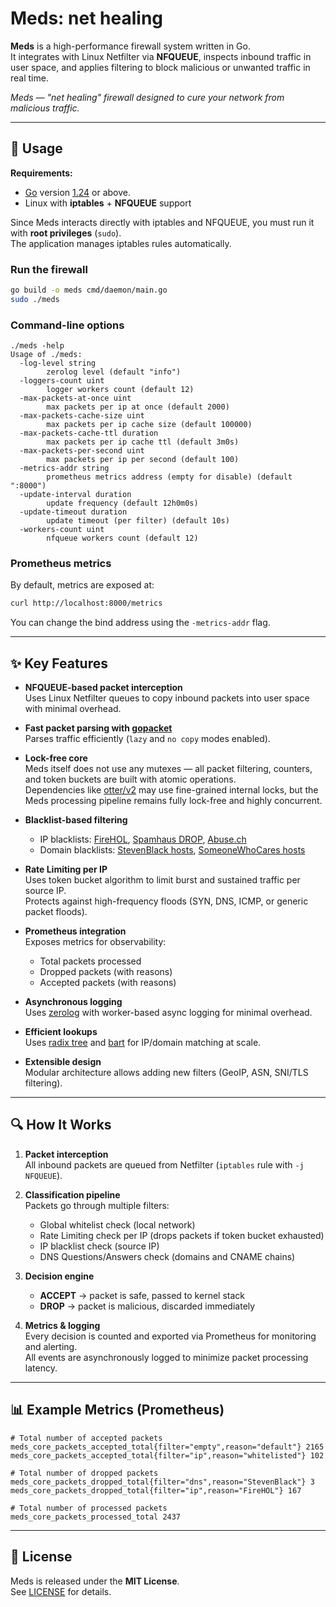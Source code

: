 # Meds: net healing

**Meds** is a high-performance firewall system written in Go.  
It integrates with Linux Netfilter via **NFQUEUE**, inspects inbound traffic in user space, and applies filtering to block malicious or unwanted traffic in real time.

*Meds — "net healing" firewall designed to cure your network from malicious traffic.*

---

## 🚀 Usage

**Requirements:**
- [Go](https://go.dev/) version [1.24](https://go.dev/doc/devel/release#go1.24.0) or above.
- Linux with **iptables** + **NFQUEUE** support

Since Meds interacts directly with iptables and NFQUEUE, you must run it with **root privileges** (`sudo`).  
The application manages iptables rules automatically.

### Run the firewall

```bash
go build -o meds cmd/daemon/main.go
sudo ./meds
```

### Command-line options
```text
./meds -help
Usage of ./meds:
  -log-level string
        zerolog level (default "info")
  -loggers-count uint
        logger workers count (default 12)
  -max-packets-at-once uint
        max packets per ip at once (default 2000)
  -max-packets-cache-size uint
        max packets per ip cache size (default 100000)
  -max-packets-cache-ttl duration
        max packets per ip cache ttl (default 3m0s)
  -max-packets-per-second uint
        max packets per ip per second (default 100)
  -metrics-addr string
        prometheus metrics address (empty for disable) (default ":8000")
  -update-interval duration
        update frequency (default 12h0m0s)
  -update-timeout duration
        update timeout (per filter) (default 10s)
  -workers-count uint
        nfqueue workers count (default 12)
```

### Prometheus metrics

By default, metrics are exposed at:

```bash
curl http://localhost:8000/metrics
```
You can change the bind address using the `-metrics-addr` flag.

---

## ✨ Key Features

- **NFQUEUE-based packet interception**  
  Uses Linux Netfilter queues to copy inbound packets into user space with minimal overhead.

- **Fast packet parsing with [gopacket](https://github.com/google/gopacket)**  
  Parses traffic efficiently (`lazy` and `no copy` modes enabled).

- **Lock-free core**  
  Meds itself does not use any mutexes — all packet filtering, counters, and token buckets are built with atomic operations.  
  Dependencies like [otter/v2](https://github.com/maypok86/otter) may use fine-grained internal locks, but the Meds processing pipeline remains fully lock-free and highly concurrent.

- **Blacklist-based filtering**  
  - IP blacklists: [FireHOL](https://iplists.firehol.org/), [Spamhaus DROP](https://www.spamhaus.org/drop/), [Abuse.ch](https://abuse.ch/)  
  - Domain blacklists: [StevenBlack hosts](https://github.com/StevenBlack/hosts/), [SomeoneWhoCares hosts](https://someonewhocares.org/hosts/)

- **Rate Limiting per IP**  
  Uses token bucket algorithm to limit burst and sustained traffic per source IP.  
  Protects against high-frequency floods (SYN, DNS, ICMP, or generic packet floods).

- **Prometheus integration**  
  Exposes metrics for observability:
  - Total packets processed
  - Dropped packets (with reasons)
  - Accepted packets (with reasons)
 
- **Asynchronous logging**  
  Uses [zerolog](https://github.com/rs/zerolog) with worker-based async logging for minimal overhead.

- **Efficient lookups**  
  Uses [radix tree](https://github.com/armon/go-radix) and [bart](https://github.com/gaissmai/bart) for IP/domain matching at scale.

- **Extensible design**  
  Modular architecture allows adding new filters (GeoIP, ASN, SNI/TLS filtering).

---

## 🔍 How It Works

1. **Packet interception**  
   All inbound packets are queued from Netfilter (`iptables` rule with `-j NFQUEUE`).

2. **Classification pipeline**  
   Packets go through multiple filters:
   - Global whitelist check (local network)
   - Rate Limiting check per IP (drops packets if token bucket exhausted)
   - IP blacklist check (source IP)
   - DNS Questions/Answers check (domains and CNAME chains)

3. **Decision engine**  
   - **ACCEPT** → packet is safe, passed to kernel stack  
   - **DROP** → packet is malicious, discarded immediately  

4. **Metrics & logging**  
   Every decision is counted and exported via Prometheus for monitoring and alerting.  
   All events are asynchronously logged to minimize packet processing latency.

---

## 📊 Example Metrics (Prometheus)

```text
# Total number of accepted packets
meds_core_packets_accepted_total{filter="empty",reason="default"} 2165
meds_core_packets_accepted_total{filter="ip",reason="whitelisted"} 102

# Total number of dropped packets
meds_core_packets_dropped_total{filter="dns",reason="StevenBlack"} 3
meds_core_packets_dropped_total{filter="ip",reason="FireHOL"} 167

# Total number of processed packets
meds_core_packets_processed_total 2437
```

---

## 📜 License

Meds is released under the **MIT License**.  
See [LICENSE](./LICENSE) for details.
